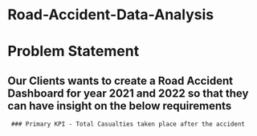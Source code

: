 # Road-Accident-Data-Analysis

# Problem Statement

## Our Clients wants to create a Road Accident Dashboard for year 2021 and 2022 so that they can have insight on the below requirements
     ### Primary KPI - Total Casualties taken place after the accident

     

    
